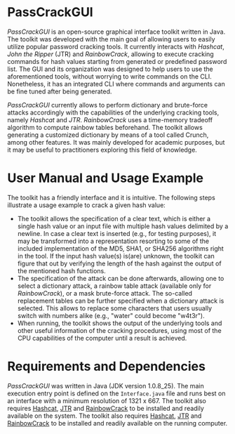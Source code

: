# PassCrackGUI
*PassCrackGUI* is an open-source graphical interface toolkit written in Java. The toolkit was developed with the main goal of allowing users to easily utilize popular password cracking tools. It currently interacts with *Hashcat*, *John the Ripper* (JTR) and *RainbowCrack*, allowing to execute cracking commands for hash values starting from generated or predefined password list. The GUI and its organization was designed to help users to use the aforementioned tools, without worrying to write commands on the CLI. Nonetheless, it has an integrated CLI where commands and arguments can be fine tuned after being generated.

*PassCrackGUI* currently allows to perform dictionary and brute-force attacks accordingly with the capabilities of the underlying cracking tools, namely *Hashcat* and *JTR*. *RainbowCrack* uses a time-memory tradeoff algorithm to compute rainbow tables beforehand. The toolkit allows generating a customized dictionary by means of a tool called Crunch, among other features. It was mainly developed for academic purposes, but it may be useful to practitioners exploring this field of knowledge.

# User Manual and Usage Example
The toolkit has a friendly interface and it is intuitive. The following steps illustrate a usage example to crack a given hash value:
- The toolkit allows the specification of a clear text, which is either a single hash value or an input file with multiple hash values delimited by a newline. In case a clear text is inserted (e.g., for testing purposes), it may be transformed into a representation resorting to some of the included implementation of the MD5, SHA1, or SHA256 algorithms right in the tool. If the input hash value(s) is(are) unknown, the toolkit can figure that out by verifying the length of the hash against the output of the mentioned hash functions.
- The specification of the attack can be done afterwards, allowing one to select a dictionary attack, a rainbow table attack (available only for *RainbowCrack*), or a mask brute-force attack. The so-called replacement tables can be further specified when a dictionary attack is selected. This allows to replace some characters that users usually switch with numbers alike (e.g., "water" could become "w4t3r").
- When running, the toolkit shows the output of the underlying tools and other useful information of the cracking procedures, using most of the CPU capabilities of the computer until a result is achieved.

# Requirements and Dependencies
*PassCrackGUI* was written in Java (JDK version 1.0.8_25). The main execution entry point is defined on the ```Interface.java```  file and runs best on an interface with a minimum resolution of 1321 x 667. The toolkit also requires [Hashcat](http://hashcat.net/oclhashcat/), [JTR](http://www.openwall.com/john/) and [RainbowCrack](http://project-rainbowcrack.com/) to be installed and readily available on the system.
The toolkit also requires [Hashcat](http://hashcat.net/oclhashcat/), [JTR](http://www.openwall.com/john/) and [RainbowCrack](http://project-rainbowcrack.com/) to be installed and readily available on the running computer. 
